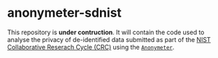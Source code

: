 # anonymeter-sdnist

This repository is **under contruction**. It will contain the code used to analyse the privacy of de-identified data 
submitted as part of the [NIST Collaborative Reserach Cycle (CRC)](https://pages.nist.gov/privacy_collaborative_research_cycle/index.html) 
using the [`Anonymeter`](https://github.com/statice/anonymeter).
